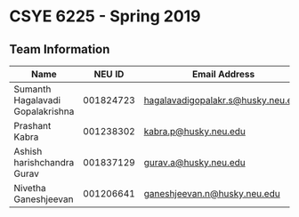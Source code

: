 # CSYE 6225 - Spring 2019

## Team Information

|                Name            | NEU ID    |         Email Address              |
| ------------------------------ | --------- | ---------------------------------- |
|Sumanth Hagalavadi Gopalakrishna| 001824723 | hagalavadigopalakr.s@husky.neu.edu |
|Prashant Kabra                  | 001238302 | kabra.p@husky.neu.edu              |
|Ashish harishchandra Gurav      | 001837129 | gurav.a@husky.neu.edu              |
|Nivetha Ganeshjeevan	         | 001206641 | ganeshjeevan.n@husky.neu.edu       |









